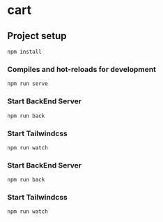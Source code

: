 # cart

## Project setup
```
npm install
```

### Compiles and hot-reloads for development
```
npm run serve
```
### Start BackEnd Server
```
npm run back
```
### Start Tailwindcss
```
npm run watch
```
### Start BackEnd Server
```
npm run back
```
### Start Tailwindcss
```
npm run watch
```